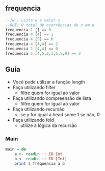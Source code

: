 ## frequencia

```hs
--IN : Lista u e valor x
--OUT: O total de ocorrências de x em u
frequencia 1 [] == 0
frequencia 4 [4] == 1
frequencia 4 [5] == 0
frequencia 4 [4,4] == 2
frequencia 2 [4,4] == 0
frequencia 5 [4,5,2,1,5,5,9] == 3
```

## Guia
- Você pode utilizar a função length
- Faça utilizando filter
    - filtre quem for igual ao valor
- Faça utilizando compreensão de lista
    - filtre quem for igual ao valor
- Faça utilizando recursão
    - se y for igual a head some 1 se não, 0
- Faça utilizando fold
    - utilize a lógica da recursão


<!--MAIN_BEGIN-->
### Main
```hs
main = do
    a <- readLn :: IO Int
    b <- readLn :: IO [Int]
    print $ frequencia a b

```
<!--MAIN_END-->